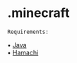 # .minecraft
	Requirements:
• [Java](https://www.oracle.com/java/technologies/javase/jdk19-archive-downloads.html)<br/>
• [Hamachi](https://www.vpn.net/)
